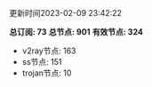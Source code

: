 更新时间2023-02-09 23:42:22

**总订阅: 73**
**总节点: 901**
**有效节点: 324**
- v2ray节点: 163
- ss节点: 151
- trojan节点: 10
